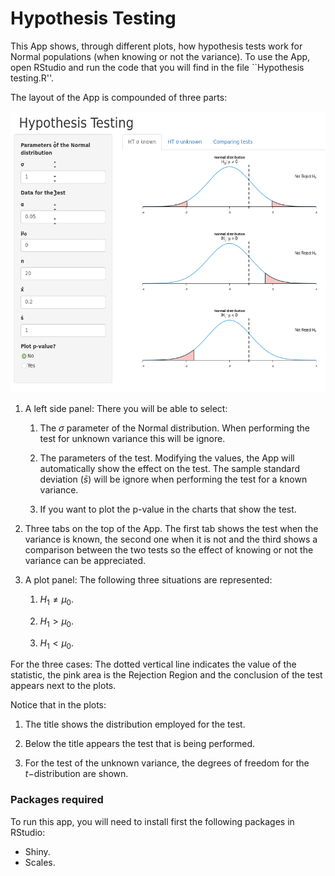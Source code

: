 # Hypothesis Testing

This App shows, through different plots, how hypothesis tests work for Normal populations (when knowing or not the variance). To use the App, open RStudio and run the code that you will find in the file ``Hypothesis testing.R''.

The layout of the App is compounded of three parts:

<img src="https://github.com/DavidGarHeredia/teaching/blob/master/Hypothesis%20Testing/HT.png" alt="layout" width="600" height="450">

1. A left side panel: There you will be able to select:

	1. The $\sigma$ parameter of the Normal distribution. When performing the test for unknown variance this will be ignore.

	2. The parameters of the test. Modifying the values, the App will automatically show the effect on the test. The sample standard deviation ($\bar{s}$) will be ignore when performing the test for a known variance.

	3. If you want to plot the p-value in the charts that show the test.

2. Three tabs on the top of the App. The first tab shows the test when the variance is known, the second one when it is not and the third shows a comparison between the two tests so the effect of knowing or not the variance can be appreciated.

3. A plot panel: The following three situations are represented:

	1. $H_1 \neq \mu_0$.

	2. $H_1 > \mu_0$.

	3. $H_1 < \mu_0$.

For the three cases: The dotted vertical line indicates the value of the statistic, the pink area is the Rejection Region and the conclusion of the test appears next to the plots.  

Notice that in the plots:

1. The title shows the distribution employed for the test.

2. Below the title appears the test that is being performed.

3. For the test of the unknown variance, the degrees of freedom for the $t-$distribution are shown.

### Packages required

To run this app, you will need to install first the following packages in RStudio:

+ Shiny.
+ Scales.
